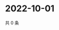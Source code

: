 # 2022-10-01

共 0 条

<!-- BEGIN WEIBO -->
<!-- 最后更新时间 Sat Oct 01 2022 20:09:50 GMT+0800 (China Standard Time) -->

<!-- END WEIBO -->
